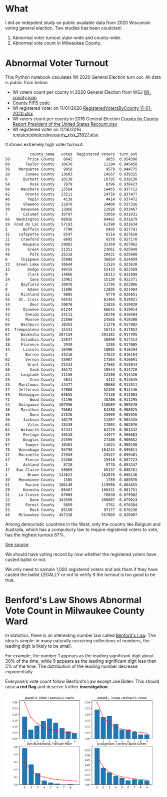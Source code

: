 What
====

I did an indepdent study on public available data from 2020 Wisconsin voting general election. Two studies has been coudcted:

1. Abnormal voter turnout state-wide and county-wide.
1. Abnormal vote count in Milwaukee County.

Abnormal Voter Turnout
======================

This Python notebook caculates WI 2020 General Election turn out. All data is public from below:

- WI voters count per county in 2020 General Election from WSJ [WI-county.json](https://www.wsj.com/election-results-2020-data/president/WI-county.json)
- [County FIPS code](https://github.com/kjhealy/fips-codes)
- WI registered voter on 11/01/2020 [RegisteredVotersByCounty_11-01-2020.xlsx](https://elections.wi.gov/sites/elections.wi.gov/files/2020-11/RegisteredVotersByCounty_11-01-2020.xlsx)
- WI voters count per county in 2016 General Election [County by County Report President of the United States Recount.xlsx](https://elections.wi.gov/sites/elections.wi.gov/files/County%20by%20County%20Report%20President%20of%20the%20United%20States%20Recount.xlsx)
- WI registered voter on 11/16/2016 [registeredvotersbycounty_xlsx_13527.xlsx](https://elections.wi.gov/sites/elections.wi.gov/files/publication/registeredvotersbycounty_xlsx_13527.xlsx)

It shows extremely high voter turnout:

```
           county_name   votes  Registered Voters  turn_out
50        Price County    8642               9055  0.954390
60       Taylor County   10678              11294  0.945458
38    Marquette County    9050               9579  0.944775
28       Juneau County   13683              14567  0.939315
6       Burnett County   10138              10795  0.939138
54         Rusk County    7879               8396  0.938423
69     Waushara County   13564              14465  0.937712
42       Oconto County   23211              24759  0.937477
46        Pepin County    4138               4414  0.937472
58      Shawano County   22878              24408  0.937316
30     Kewaunee County   12066              12926  0.933467
7       Calumet County   30797              33050  0.931831
66   Washington County   88026              94481  0.931679
19  Fond du Lac County   57193              61390  0.931634
5       Buffalo County    7798               8405  0.927781
32    Lafayette County    8547               9214  0.927610
11     Crawford County    8695               9378  0.927170
68      Waupaca County   29081              31369  0.927062
22        Green County   21351              23061  0.925849
48         Polk County   26318              28431  0.925680
8      Chippewa County   35908              38859  0.924059
23   Green Lake County   10644              11524  0.923638
13        Dodge County   48415              52433  0.923369
9         Clark County   14866              16113  0.922609
24         Iowa County   13961              15136  0.922371
3      Bayfield County   10876              11795  0.922086
0         Adams County   11806              12805  0.921984
52     Richland County    9005               9779  0.920851
55    St. Croix County   56542              61464  0.919921
14         Door County   20076              21826  0.919820
45      Ozaukee County   61244              66641  0.919014
43       Oneida County   24111              26248  0.918584
41       Monroe County   22560              24565  0.918380
65     Washburn County   10353              11278  0.917982
61  Trempealeau County   15341              16714  0.917853
67     Waukesha County  267159             291183  0.917495
10     Columbia County   33847              36898  0.917313
18     Florence County    2939               3205  0.917005
34      Lincoln County   16496              18001  0.916394
2        Barron County   25316              27632  0.916184
62       Vernon County   15907              17364  0.916091
21        Grant County   25333              27685  0.915044
56         Sauk County   36172              39544  0.914728
33     Langlade County   11156              12200  0.914426
25         Iron County    4031               4412  0.913645
35    Manitowoc County   44477              48688  0.913511
27    Jefferson County   47860              52395  0.913446
59    Sheboygan County   65855              72138  0.912903
71         Wood County   41196              45206  0.911295
44    Outagamie County  107956             118689  0.909570
36     Marathon County   76603              84288  0.908825
16         Dunn County   23526              25969  0.905926
26      Jackson County   10179              11267  0.903435
63        Vilas County   15338              17003  0.902076
64     Walworth County   57441              63729  0.901332
49      Portage County   40510              44977  0.900683
15      Douglas County   24595              27308  0.900652
57       Sawyer County   10463              11623  0.900198
70    Winnebago County   93790             104233  0.899811
37    Marinette County   22959              25527  0.899401
47       Pierce County   23260              25910  0.897723
1       Ashland County    8728               9770  0.893347
17   Eau Claire County   58069              65337  0.888761
4         Brown County  143623             162076  0.886146
39    Menominee County    1585               1789  0.885970
51       Racine County  106148             119988  0.884655
29      Kenosha County   88467             100331  0.881751
31    La Crosse County   67609              76830  0.879982
12         Dane County  343599             390887  0.879024
20       Forest County    5050               5761  0.876584
53         Rock County   85150              97177  0.876236
40    Milwaukee County  457318             557089  0.820907
```

Among democratic countries in the West, only the country like Belgium and Australia, which has a compulsory law to require registered voters to vote, has the highest turnout 87%.

[See source](https://www.weforum.org/agenda/2018/11/these-countries-have-some-of-the-highest-voter-turnout-in-the-world/)

We should have voting record by now whether the registered voters have casted ballot or not.

We only need to sample 1,000 registered voters and ask them if they have casted the ballot LEGALLY or not to verify  if the turnout is too good to be true.

Benford's Law Shows Abnormal Vote Count in Milwaukee County Ward
================================================================

In statistics, there is an interesting number law called [Benford's Law](https://en.wikipedia.org/wiki/Benford%27s_law). The idea is simple: in many naturally occurring collections of numbers, the leading digit is likely to be small.

For example, the number 1 appears as the leading significant digit about 30% of the time, while 9 appears as the leading significant digit less than 5% of the time. The distribution of the leading number decrease exponentially.

Everyone's vote count follow Benford's Law except Joe Biden. This should raise **a red flag** and deserve further **investigation**.

![](images/Milwaukee-County-Ward-Vote-Benford-Law.png)

